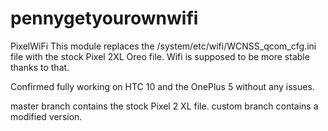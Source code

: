 # pennygetyourownwifi
PixelWiFi
This module replaces the /system/etc/wifi/WCNSS_qcom_cfg.ini file with the stock Pixel 2XL Oreo file.
Wifi is supposed to be more stable thanks to that.

Confirmed fully working on HTC 10 and the OnePlus 5 without any issues.

master branch contains the stock Pixel 2 XL file. custom branch contains a modified version.
